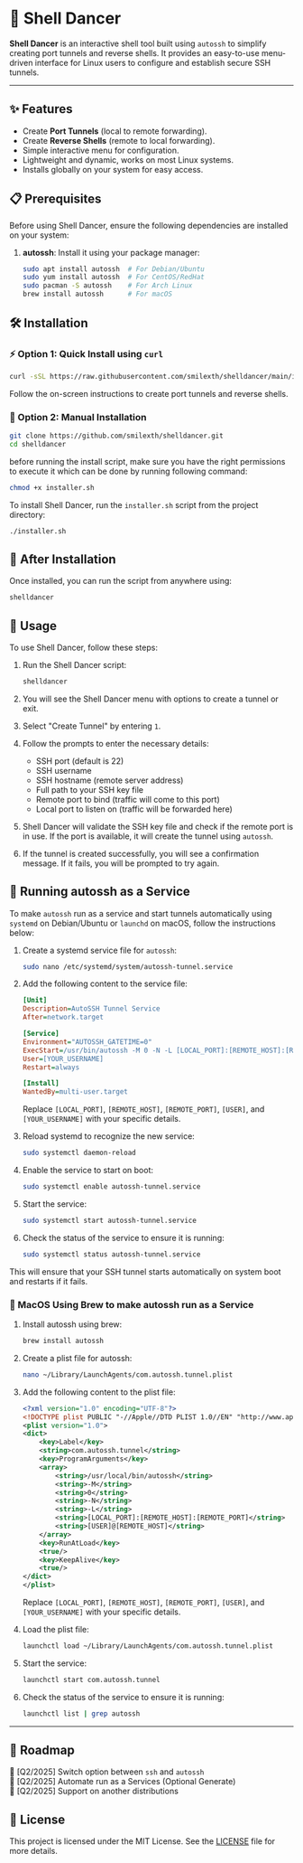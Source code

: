 # 🕺 Shell Dancer

**Shell Dancer** is an interactive shell tool built using `autossh` to simplify creating port tunnels and reverse shells. It provides an easy-to-use menu-driven interface for Linux users to configure and establish secure SSH tunnels.

---

## ✨ Features

- Create **Port Tunnels** (local to remote forwarding).
- Create **Reverse Shells** (remote to local forwarding).
- Simple interactive menu for configuration.
- Lightweight and dynamic, works on most Linux systems.
- Installs globally on your system for easy access.

## 📋 Prerequisites

Before using Shell Dancer, ensure the following dependencies are installed on your system:

1. **autossh**: Install it using your package manager:
   ```bash
   sudo apt install autossh  # For Debian/Ubuntu
   sudo yum install autossh  # For CentOS/RedHat
   sudo pacman -S autossh    # For Arch Linux
   brew install autossh      # For macOS
   ```

## 🛠️ Installation

### ⚡ Option 1: Quick Install using `curl`

```sh
curl -sSL https://raw.githubusercontent.com/smilexth/shelldancer/main/installer.sh | bash
```


Follow the on-screen instructions to create port tunnels and reverse shells.


### 📝 Option 2: Manual Installation

```sh
git clone https://github.com/smilexth/shelldancer.git
cd shelldancer
```

before running the install script, make sure you have the right permissions to execute it which can be done by running following command:

```sh
chmod +x installer.sh
```

To install Shell Dancer, run the `installer.sh` script from the project directory:

```sh
./installer.sh
```


## 🚀 After Installation

Once installed, you can run the script from anywhere using:
```sh
shelldancer
```

## 📖 Usage

To use Shell Dancer, follow these steps:

1. Run the Shell Dancer script:
   ```sh
   shelldancer
   ```

2. You will see the Shell Dancer menu with options to create a tunnel or exit.

3. Select "Create Tunnel" by entering `1`.

4. Follow the prompts to enter the necessary details:
   - SSH port (default is 22)
   - SSH username
   - SSH hostname (remote server address)
   - Full path to your SSH key file
   - Remote port to bind (traffic will come to this port)
   - Local port to listen on (traffic will be forwarded here)

5. Shell Dancer will validate the SSH key file and check if the remote port is in use. If the port is available, it will create the tunnel using `autossh`.

6. If the tunnel is created successfully, you will see a confirmation message. If it fails, you will be prompted to try again.

## 🔄 Running autossh as a Service

To make `autossh` run as a service and start tunnels automatically using ```systemd``` on Debian/Ubuntu or ```launchd``` on macOS, follow the instructions below:

1. Create a systemd service file for `autossh`:
   ```sh
   sudo nano /etc/systemd/system/autossh-tunnel.service
   ```

2. Add the following content to the service file:
   ```ini
   [Unit]
   Description=AutoSSH Tunnel Service
   After=network.target

   [Service]
   Environment="AUTOSSH_GATETIME=0"
   ExecStart=/usr/bin/autossh -M 0 -N -L [LOCAL_PORT]:[REMOTE_HOST]:[REMOTE_PORT] [USER]@[REMOTE_HOST]
   User=[YOUR_USERNAME]
   Restart=always

   [Install]
   WantedBy=multi-user.target
   ```

   Replace `[LOCAL_PORT]`, `[REMOTE_HOST]`, `[REMOTE_PORT]`, `[USER]`, and `[YOUR_USERNAME]` with your specific details.

3. Reload systemd to recognize the new service:
   ```sh
   sudo systemctl daemon-reload
   ```

4. Enable the service to start on boot:
   ```sh
   sudo systemctl enable autossh-tunnel.service
   ```

5. Start the service:
   ```sh
   sudo systemctl start autossh-tunnel.service
   ```

6. Check the status of the service to ensure it is running:
   ```sh
   sudo systemctl status autossh-tunnel.service
   ```

This will ensure that your SSH tunnel starts automatically on system boot and restarts if it fails.

### 🍏 MacOS Using Brew to make autossh run as a Service

1. Install autossh using brew:
   ```sh
   brew install autossh
   ```
2. Create a plist file for autossh:
   ```sh
   nano ~/Library/LaunchAgents/com.autossh.tunnel.plist
   ```
3. Add the following content to the plist file:
   ```xml
   <?xml version="1.0" encoding="UTF-8"?>
   <!DOCTYPE plist PUBLIC "-//Apple//DTD PLIST 1.0//EN" "http://www.apple.com/DTDs/PropertyList-1.0.dtd">
   <plist version="1.0">
   <dict>
       <key>Label</key>
       <string>com.autossh.tunnel</string>
       <key>ProgramArguments</key>
       <array>
           <string>/usr/local/bin/autossh</string>
           <string>-M</string>
           <string>0</string>
           <string>-N</string>
           <string>-L</string>
           <string>[LOCAL_PORT]:[REMOTE_HOST]:[REMOTE_PORT]</string>
           <string>[USER]@[REMOTE_HOST]</string>
       </array>
       <key>RunAtLoad</key>
       <true/>
       <key>KeepAlive</key>
       <true/>
   </dict>
   </plist>
   ```
   Replace `[LOCAL_PORT]`, `[REMOTE_HOST]`, `[REMOTE_PORT]`, `[USER]`, and `[YOUR_USERNAME]` with your specific details.

4. Load the plist file:
   ```sh
   launchctl load ~/Library/LaunchAgents/com.autossh.tunnel.plist
   ```
5. Start the service:
   ```sh
   launchctl start com.autossh.tunnel
   ```
6. Check the status of the service to ensure it is running:
   ```sh
   launchctl list | grep autossh
   ```
---

## 📅 Roadmap

📅 [Q2/2025] Switch option between `ssh` and `autossh` \
📅 [Q2/2025] Automate run as a Services (Optional Generate) \
📅 [Q2/2025] Support on another distributions

## 📄 License

This project is licensed under the MIT License. See the [LICENSE](LICENSE) file for more details.

